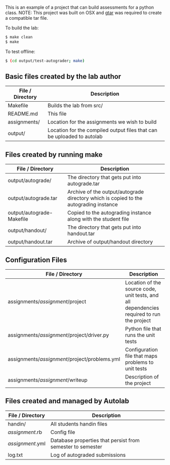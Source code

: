 This is an example of a project that can build assessments for a python class.
NOTE: This project was built on OSX and [gtar](https://medium.com/@moschan/installing-gnu-tar-on-mac-827a494b1c1) was required to create a compatible tar file.

To build the lab:
```bash
$ make clean
$ make
```

To test offline:
```bash
$ (cd output/test-autograder; make)
```

## Basic files created by the lab author
| File / Directory | Description |
| - | - |
| Makefile | Builds the lab from src/ |
| README.md | This file |
| assignments/ | Location for the assignments we wish to build |
| output/ | Location for the compiled output files that can be uploaded to autolab |

## Files created by running make
| File / Directory | Description |
| - | - |
| output/autograde/ | The directory that gets put into autograde.tar |
| output/autograde.tar | Archive of the output/autograde directory which is copied to the autograding instance |
| output/autograde-Makefile | Copied to the autograding instance along with the student file |
| output/handout/ | The directory that gets put into handout.tar |
| output/handout.tar | Archive of output/handout directory |

## Configuration Files
| File / Directory | Description |
| - | - |
| assignments/_assignment_/project | Location of the source code, unit tests, and all dependencies required to run the project |
| assignments/_assignment_/project/driver.py | Python file that runs the unit tests |
| assignments/_assignment_/project/problems.yml | Configuration file that maps problems to unit tests |
| assignments/_assignment_/writeup | Description of the project |


## Files created and managed by Autolab
| File / Directory | Description |
| - | - |
| handin/ | All students handin files |
| _assignment_.rb | Config file |
| _assignment_.yml | Database properties that persist from semester to semester |
| log.txt | Log of autograded submissions |
